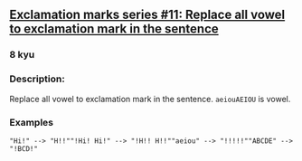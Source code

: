 <h2><a href=https://www.codewars.com/kata/57fb09ef2b5314a8a90001ed/train/python/67b4f2b3acd7ebc9f1d05ba0 target="_blank">Exclamation marks series #11: Replace all vowel to exclamation mark in the sentence</a></h2><h3>8 kyu</h3><h3 id="description">Description:</h3><p> Replace all vowel to exclamation mark in the sentence. <code>aeiouAEIOU</code> is vowel.</p><h3 id="examples">Examples</h3><pre><code class="language-javascript"><span class="cm-string">"Hi!"</span> <span class="cm-operator">--&gt;</span> <span class="cm-string">"H!!"</span><span class="cm-string">"!Hi! Hi!"</span> <span class="cm-operator">--&gt;</span> <span class="cm-string">"!H!! H!!"</span><span class="cm-string">"aeiou"</span> <span class="cm-operator">--&gt;</span> <span class="cm-string">"!!!!!"</span><span class="cm-string">"ABCDE"</span> <span class="cm-operator">--&gt;</span> <span class="cm-string">"!BCD!"</span></code></pre>